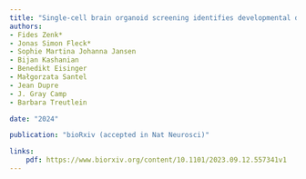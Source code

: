 ```yaml
---
title: "Single-cell brain organoid screening identifies developmental defects in autism"
authors:
- Fides Zenk*
- Jonas Simon Fleck*
- Sophie Martina Johanna Jansen
- Bijan Kashanian
- Benedikt Eisinger
- Małgorzata Santel
- Jean Dupre
- J. Gray Camp
- Barbara Treutlein

date: "2024"

publication: "bioRxiv (accepted in Nat Neurosci)"

links:
    pdf: https://www.biorxiv.org/content/10.1101/2023.09.12.557341v1
---
```

